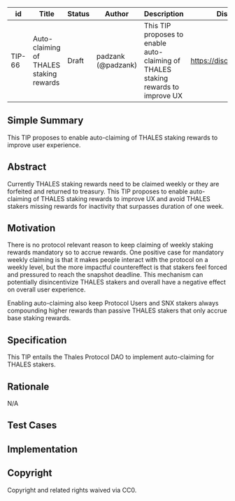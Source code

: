 | id | Title | Status | Author | Description | Discussions to | Created |
| ----------- | ----------- | ----------- | ----------- | ----------- | ----------- | ----------- |
| TIP-66 | Auto-claiming of THALES staking rewards | Draft | padzank (@padzank) | This TIP proposes to enable auto-claiming of THALES staking rewards to improve UX | https://discord.gg/8bzFdpGTrp | 2022-07-05

## Simple Summary

This TIP proposes to enable auto-claiming of THALES staking rewards to improve user experience.

## Abstract

Currently THALES staking rewards need to be claimed weekly or they are forfeited and returned to treasury. This TIP proposes to enable auto-claiming of THALES staking rewards to improve UX and avoid THALES stakers missing rewards for inactivity that surpasses duration of one week.

## Motivation

There is no protocol relevant reason to keep claiming of weekly staking rewards mandatory so to accrue rewards. One positive case for mandatory weekly claiming is that it makes people interact with the protocol on a weekly level, but the more impactful countereffect is that stakers feel forced and pressured to reach the snapshot deadline. This mechanism can potentially disincentivize THALES stakers and overall have a negative effect on overall user experience.  
  
Enabling auto-claiming also keep Protocol Users and SNX stakers always compounding higher rewards than passive THALES stakers that only accrue base staking rewards.

## Specification

This TIP entails the Thales Protocol DAO to implement auto-claiming for THALES stakers.

## Rationale
 
N/A
 
## Test Cases
 
## Implementation
 
## Copyright
 
Copyright and related rights waived via CC0.


